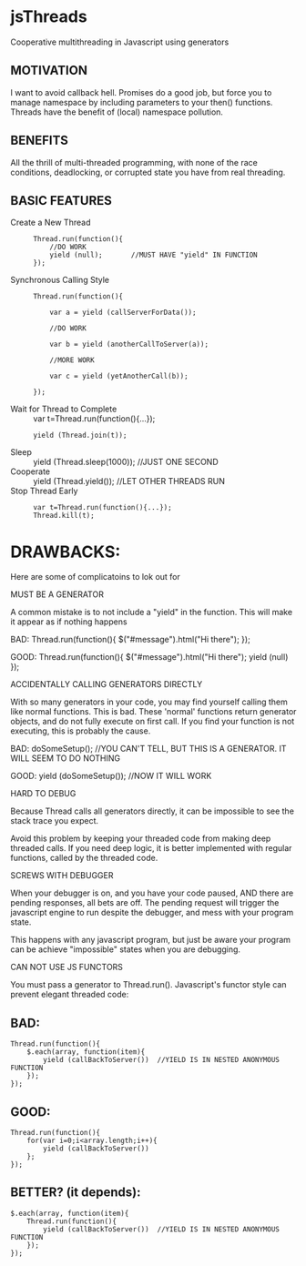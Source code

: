 jsThreads
=========

Cooperative multithreading in Javascript using generators


MOTIVATION
----------

I want to avoid callback hell.  Promises do a good job, but force you to manage
namespace by including parameters to your then() functions.  Threads have the
benefit of (local) namespace pollution.

BENEFITS
--------

All the thrill of multi-threaded programming, with none of the race conditions,
deadlocking, or corrupted state you have from real threading.





BASIC FEATURES
--------------
<dl>


<dt>Create a New Thread</dt>
<dd>

	Thread.run(function(){
		//DO WORK
		yield (null);		//MUST HAVE "yield" IN FUNCTION
	});
</dd>


<dt>Synchronous Calling Style</dt>
<dd>

	Thread.run(function(){

		var a = yield (callServerForData());

		//DO WORK

		var b = yield (anotherCallToServer(a));

		//MORE WORK

		var c = yield (yetAnotherCall(b));

	});
</dd>

<dt>Wait for Thread to Complete</dt>
<dd>
	var t=Thread.run(function(){...});

	yield (Thread.join(t));
</dd>
<dt>Sleep</dt>
<dd>
	yield (Thread.sleep(1000));  //JUST ONE SECOND
</dd>

<dt>Cooperate</dt>
<dd>
	yield (Thread.yield());		//LET OTHER THREADS RUN
</dd>


<dt>Stop Thread Early</dt>
<dd>

	var t=Thread.run(function(){...});
	Thread.kill(t);
</dd>

</dl>





DRAWBACKS:
==========

Here are some of complicatoins to lok out for



MUST BE A GENERATOR

A common mistake is to not include a "yield" in the function.  This will make
it appear as if nothing happens

BAD:
	Thread.run(function(){
		$("#message").html("Hi there");
	});

GOOD:
	Thread.run(function(){
		$("#message").html("Hi there");
		yield (null)
	});




ACCIDENTALLY CALLING GENERATORS DIRECTLY

With so many generators in your code, you may find yourself calling them like
normal functions.  This is bad.  These 'normal' functions return generator objects,
and do not fully execute on first call.   If you find your function is not
executing, this is probably the cause.

BAD:
	doSomeSetup();  //YOU CAN'T TELL, BUT THIS IS A GENERATOR.  IT WILL SEEM TO DO NOTHING

GOOD:
	yield (doSomeSetup());  //NOW IT WILL WORK



HARD TO DEBUG

Because Thread calls all generators directly, it can be impossible to see the
stack trace you expect.

Avoid this problem by keeping your threaded code from making deep threaded calls.
If you need deep logic, it is better implemented with regular functions, called by
the threaded code.


SCREWS WITH DEBUGGER

When your debugger is on, and you have your code paused, AND there are pending
responses, all bets are off.  The pending request will trigger the javascript
engine to run despite the debugger, and mess with your program state.

This happens with any javascript program, but just be aware your program can be
achieve "impossible" states when you are debugging.



CAN NOT USE JS FUNCTORS

You must pass a generator to Thread.run().  Javascript's functor style can prevent
elegant threaded code:

BAD:
----
	Thread.run(function(){
		$.each(array, function(item){
			yield (callBackToServer())  //YIELD IS IN NESTED ANONYMOUS FUNCTION
		});
	});

GOOD:
-----
	Thread.run(function(){
		for(var i=0;i<array.length;i++){
			yield (callBackToServer())
		};
	});

BETTER? (it depends):
---------------------
	$.each(array, function(item){
		Thread.run(function(){
			yield (callBackToServer())  //YIELD IS IN NESTED ANONYMOUS FUNCTION
		});
	});




